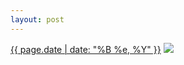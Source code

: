 ```yaml
---
layout: post
---
```


<p>
  <time><a href="/435">{{ page.date | date: "%B %e, %Y" }}</a></time>
  <a href="/435"><img src="{{ site.assets_url }}/435-480.jpg" srcset="{{ site.assets_url }}/435-960.jpg 960w, {{ site.assets_url }}/435-720.jpg 720w, {{ site.assets_url }}/435-480.jpg 480w, {{ site.assets_url }}/435-240.jpg 240w" sizes="(min-width: 700px) 50vw, calc(100vw - 2rem)" /></a>
</p>

